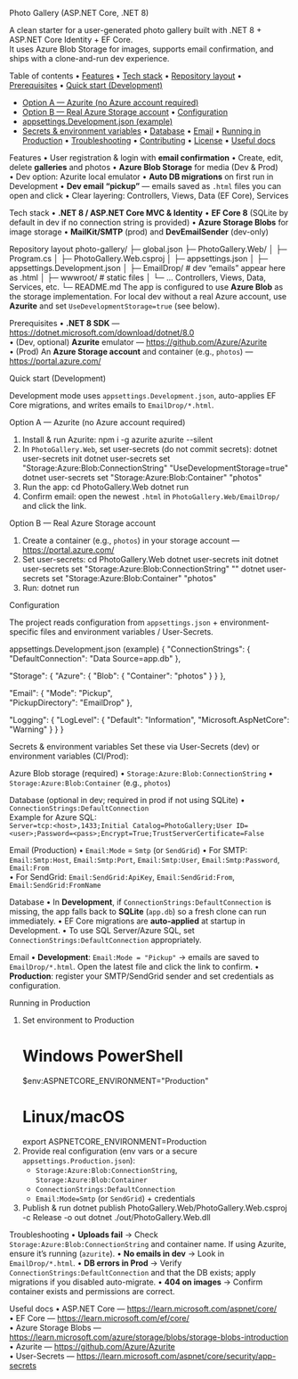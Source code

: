 Photo Gallery (ASP.NET Core, .NET 8)

A clean starter for a user-generated photo gallery built with .NET 8 + ASP.NET Core Identity + EF Core.  
It uses Azure Blob Storage for images, supports email confirmation, and ships with a clone-and-run dev experience.



Table of contents
•	[Features](#features)
•	[Tech stack](#tech-stack)
•	[Repository layout](#repository-layout)
•	[Prerequisites](#prerequisites)
•	[Quick start (Development)](#quick-start-development)
  - [Option A — Azurite (no Azure account required)](#option-a--azurite-no-azure-account-required)
  - [Option B — Real Azure Storage account](#option-b--real-azure-storage-account)
•	[Configuration](#configuration)
  - [appsettings.Development.json (example)](#appsettingsdevelopmentjson-example)
  - [Secrets & environment variables](#secrets--environment-variables)
•	[Database](#database)
•	[Email](#email)
•	[Running in Production](#running-in-production)
•	[Troubleshooting](#troubleshooting)
•	[Contributing](#contributing)
•	[License](#license)
•	[Useful docs](#useful-docs)



Features
•	User registration & login with **email confirmation**
•	Create, edit, delete **galleries** and photos
•	**Azure Blob Storage** for media (Dev & Prod)  
  • Dev option: Azurite local emulator
•	**Auto DB migrations** on first run in Development
•	**Dev email “pickup”** — emails saved as `.html` files you can open and click
•	Clear layering: Controllers, Views, Data (EF Core), Services



Tech stack
•	**.NET 8 / ASP.NET Core MVC & Identity**
•	**EF Core 8** (SQLite by default in dev if no connection string is provided)
•	**Azure Storage Blobs** for image storage
•	**MailKit/SMTP** (prod) and **DevEmailSender** (dev-only)



Repository layout
photo-gallery/
├─ global.json
├─ PhotoGallery.Web/
│  ├─ Program.cs
│  ├─ PhotoGallery.Web.csproj
│  ├─ appsettings.json
│  ├─ appsettings.Development.json
│  ├─ EmailDrop/                # dev “emails” appear here as .html
│  ├─ wwwroot/                  # static files
│  └─ ... Controllers, Views, Data, Services, etc.
└─ README.md
The app is configured to use **Azure Blob** as the storage implementation. For local dev without a real Azure account, use **Azurite** and set `UseDevelopmentStorage=true` (see below).



Prerequisites
•	**.NET 8 SDK** — https://dotnet.microsoft.com/download/dotnet/8.0  
•	(Dev, optional) **Azurite** emulator — https://github.com/Azure/Azurite  
•	(Prod) An **Azure Storage account** and container (e.g., `photos`) — https://portal.azure.com/



Quick start (Development)

Development mode uses `appsettings.Development.json`, auto-applies EF Core migrations, and writes emails to `EmailDrop/*.html`.

Option A — Azurite (no Azure account required)
1. Install & run Azurite:
   npm i -g azurite
   azurite --silent
2. In `PhotoGallery.Web`, set user-secrets (do not commit secrets):
   dotnet user-secrets init
   dotnet user-secrets set "Storage:Azure:Blob:ConnectionString" "UseDevelopmentStorage=true"
   dotnet user-secrets set "Storage:Azure:Blob:Container" "photos"
3. Run the app:
   cd PhotoGallery.Web
   dotnet run
4. Confirm email: open the newest `.html` in `PhotoGallery.Web/EmailDrop/` and click the link.

Option B — Real Azure Storage account
1. Create a container (e.g., `photos`) in your storage account — https://portal.azure.com/  
2. Set user-secrets:
   cd PhotoGallery.Web
   dotnet user-secrets init
   dotnet user-secrets set "Storage:Azure:Blob:ConnectionString" "<your-azure-connection-string>"
   dotnet user-secrets set "Storage:Azure:Blob:Container" "photos"
3. Run:
   dotnet run



Configuration

The project reads configuration from `appsettings.json` + environment-specific files and environment variables / User-Secrets.

appsettings.Development.json (example)
{
  "ConnectionStrings": { "DefaultConnection": "Data Source=app.db" },

  "Storage": {
    "Azure": {
      "Blob": {
        "Container": "photos"
      }
    }
  },

  "Email": {
    "Mode": "Pickup",              
    "PickupDirectory": "EmailDrop"
  },

  "Logging": {
    "LogLevel": {
      "Default": "Information",
      "Microsoft.AspNetCore": "Warning"
    }
  }
}

Secrets & environment variables
Set these via User-Secrets (dev) or environment variables (CI/Prod):

Azure Blob storage (required)
•	`Storage:Azure:Blob:ConnectionString`
•	`Storage:Azure:Blob:Container` (e.g., `photos`)

Database (optional in dev; required in prod if not using SQLite)
•	`ConnectionStrings:DefaultConnection`  
  Example for Azure SQL:  
  `Server=tcp:<host>,1433;Initial Catalog=PhotoGallery;User ID=<user>;Password=<pass>;Encrypt=True;TrustServerCertificate=False`

Email (Production)
•	`Email:Mode` = `Smtp` (or `SendGrid`)
•	For SMTP: `Email:Smtp:Host`, `Email:Smtp:Port`, `Email:Smtp:User`, `Email:Smtp:Password`, `Email:From`  
•	For SendGrid: `Email:SendGrid:ApiKey`, `Email:SendGrid:From`, `Email:SendGrid:FromName`



Database
•	In **Development**, if `ConnectionStrings:DefaultConnection` is missing, the app falls back to **SQLite** (`app.db`) so a fresh clone can run immediately.
•	EF Core migrations are **auto-applied** at startup in Development.
•	To use SQL Server/Azure SQL, set `ConnectionStrings:DefaultConnection` appropriately.



Email
•	**Development**: `Email:Mode = "Pickup"` → emails are saved to `EmailDrop/*.html`. Open the latest file and click the link to confirm.
•	**Production**: register your SMTP/SendGrid sender and set credentials as configuration.



Running in Production

1. Set environment to Production
   # Windows PowerShell
   $env:ASPNETCORE_ENVIRONMENT="Production"
   # Linux/macOS
   export ASPNETCORE_ENVIRONMENT=Production
2. Provide real configuration (env vars or a secure `appsettings.Production.json`):
   - `Storage:Azure:Blob:ConnectionString`, `Storage:Azure:Blob:Container`
   - `ConnectionStrings:DefaultConnection`
   - `Email:Mode=Smtp` (or `SendGrid`) + credentials
3. Publish & run
   dotnet publish PhotoGallery.Web/PhotoGallery.Web.csproj -c Release -o out
   dotnet ./out/PhotoGallery.Web.dll



Troubleshooting
•	**Uploads fail** → Check `Storage:Azure:Blob:ConnectionString` and container name. If using Azurite, ensure it’s running (`azurite`).
•	**No emails in dev** → Look in `EmailDrop/*.html`.
•	**DB errors in Prod** → Verify `ConnectionStrings:DefaultConnection` and that the DB exists; apply migrations if you disabled auto-migrate.
•	**404 on images** → Confirm container exists and permissions are correct.



Useful docs
•	ASP.NET Core — https://learn.microsoft.com/aspnet/core/  
•	EF Core — https://learn.microsoft.com/ef/core/  
•	Azure Storage Blobs — https://learn.microsoft.com/azure/storage/blobs/storage-blobs-introduction  
•	Azurite — https://github.com/Azure/Azurite  
•	User-Secrets — https://learn.microsoft.com/aspnet/core/security/app-secrets
